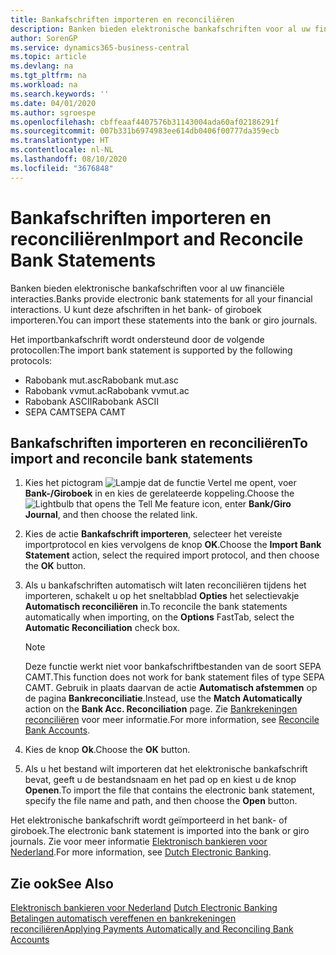 ```yaml
---
title: Bankafschriften importeren en reconciliëren
description: Banken bieden elektronische bankafschriften voor al uw financiële interacties. U kunt deze afschriften in het bank- of giroboek importeren.
author: SorenGP
ms.service: dynamics365-business-central
ms.topic: article
ms.devlang: na
ms.tgt_pltfrm: na
ms.workload: na
ms.search.keywords: ''
ms.date: 04/01/2020
ms.author: sgroespe
ms.openlocfilehash: cbffeaaf4407576b31143004ada60af02186291f
ms.sourcegitcommit: 007b331b6974983ee614db0406f00777da359ecb
ms.translationtype: HT
ms.contentlocale: nl-NL
ms.lasthandoff: 08/10/2020
ms.locfileid: "3676848"
---
```

# <a name="import-and-reconcile-bank-statements"></a><span data-ttu-id="bad05-104">Bankafschriften importeren en reconciliëren</span><span class="sxs-lookup"><span data-stu-id="bad05-104">Import and Reconcile Bank Statements</span></span>
<span data-ttu-id="bad05-105">Banken bieden elektronische bankafschriften voor al uw financiële interacties.</span><span class="sxs-lookup"><span data-stu-id="bad05-105">Banks provide electronic bank statements for all your financial interactions.</span></span> <span data-ttu-id="bad05-106">U kunt deze afschriften in het bank- of giroboek importeren.</span><span class="sxs-lookup"><span data-stu-id="bad05-106">You can import these statements into the bank or giro journals.</span></span>  

<span data-ttu-id="bad05-107">Het importbankafschrift wordt ondersteund door de volgende protocollen:</span><span class="sxs-lookup"><span data-stu-id="bad05-107">The import bank statement is supported by the following protocols:</span></span>  

- <span data-ttu-id="bad05-108">Rabobank mut.asc</span><span class="sxs-lookup"><span data-stu-id="bad05-108">Rabobank mut.asc</span></span>  
- <span data-ttu-id="bad05-109">Rabobank vvmut.ac</span><span class="sxs-lookup"><span data-stu-id="bad05-109">Rabobank vvmut.ac</span></span>  
- <span data-ttu-id="bad05-110">Rabobank ASCII</span><span class="sxs-lookup"><span data-stu-id="bad05-110">Rabobank ASCII</span></span>  
- <span data-ttu-id="bad05-111">SEPA CAMT</span><span class="sxs-lookup"><span data-stu-id="bad05-111">SEPA CAMT</span></span>  

## <a name="to-import-and-reconcile-bank-statements"></a><span data-ttu-id="bad05-112">Bankafschriften importeren en reconciliëren</span><span class="sxs-lookup"><span data-stu-id="bad05-112">To import and reconcile bank statements</span></span>  

1.  <span data-ttu-id="bad05-113">Kies het pictogram ![Lampje dat de functie Vertel me opent](../../media/ui-search/search_small.png "Vertel me wat u wilt doen"), voer **Bank-/Giroboek** in en kies de gerelateerde koppeling.</span><span class="sxs-lookup"><span data-stu-id="bad05-113">Choose the ![Lightbulb that opens the Tell Me feature](../../media/ui-search/search_small.png "Tell me what you want to do") icon, enter **Bank/Giro Journal**, and then choose the related link.</span></span>  
2.  <span data-ttu-id="bad05-114">Kies de actie **Bankafschrift importeren**, selecteer het vereiste importprotocol en kies vervolgens de knop **OK**.</span><span class="sxs-lookup"><span data-stu-id="bad05-114">Choose the **Import Bank Statement** action, select the required import protocol, and then choose the **OK** button.</span></span>  
3.  <span data-ttu-id="bad05-115">Als u bankafschriften automatisch wilt laten reconciliëren tijdens het importeren, schakelt u op het sneltabblad **Opties** het selectievakje **Automatisch reconciliëren** in.</span><span class="sxs-lookup"><span data-stu-id="bad05-115">To reconcile the bank statements automatically when importing, on the **Options** FastTab, select the **Automatic Reconciliation** check box.</span></span>  

    > [!NOTE]  
    >  <span data-ttu-id="bad05-116">Deze functie werkt niet voor bankafschriftbestanden van de soort SEPA CAMT.</span><span class="sxs-lookup"><span data-stu-id="bad05-116">This function does not work for bank statement files of type SEPA CAMT.</span></span> <span data-ttu-id="bad05-117">Gebruik in plaats daarvan de actie **Automatisch afstemmen** op de pagina **Bankreconciliatie**.</span><span class="sxs-lookup"><span data-stu-id="bad05-117">Instead, use the **Match Automatically** action on the **Bank Acc. Reconciliation** page.</span></span> <span data-ttu-id="bad05-118">Zie [Bankrekeningen reconciliëren](../../bank-how-reconcile-bank-accounts-separately.md) voor meer informatie.</span><span class="sxs-lookup"><span data-stu-id="bad05-118">For more information, see [Reconcile Bank Accounts](../../bank-how-reconcile-bank-accounts-separately.md).</span></span>  

4.  <span data-ttu-id="bad05-119">Kies de knop **Ok**.</span><span class="sxs-lookup"><span data-stu-id="bad05-119">Choose the **OK** button.</span></span>  
5.  <span data-ttu-id="bad05-120">Als u het bestand wilt importeren dat het elektronische bankafschrift bevat, geeft u de bestandsnaam en het pad op en kiest u de knop **Openen**.</span><span class="sxs-lookup"><span data-stu-id="bad05-120">To import the file that contains the electronic bank statement, specify the file name and path, and then choose the **Open** button.</span></span>  

<span data-ttu-id="bad05-121">Het elektronische bankafschrift wordt geïmporteerd in het bank- of giroboek.</span><span class="sxs-lookup"><span data-stu-id="bad05-121">The electronic bank statement is imported into the bank or giro journals.</span></span> <span data-ttu-id="bad05-122">Zie voor meer informatie [Elektronisch bankieren voor Nederland](dutch-electronic-banking.md).</span><span class="sxs-lookup"><span data-stu-id="bad05-122">For more information, see [Dutch Electronic Banking](dutch-electronic-banking.md).</span></span>  

## <a name="see-also"></a><span data-ttu-id="bad05-123">Zie ook</span><span class="sxs-lookup"><span data-stu-id="bad05-123">See Also</span></span>  
<span data-ttu-id="bad05-124">[Elektronisch bankieren voor Nederland](dutch-electronic-banking.md) </span><span class="sxs-lookup"><span data-stu-id="bad05-124">[Dutch Electronic Banking](dutch-electronic-banking.md) </span></span>  
[<span data-ttu-id="bad05-125">Betalingen automatisch vereffenen en bankrekeningen reconciliëren</span><span class="sxs-lookup"><span data-stu-id="bad05-125">Applying Payments Automatically and Reconciling Bank Accounts</span></span>](../../receivables-apply-payments-auto-reconcile-bank-accounts.md)
